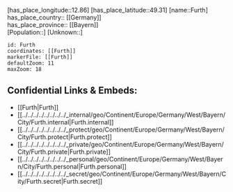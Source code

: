 ﻿---
location: [49.31,12.86] 
mapzoom: [7,12] 
mapmarker: city 
type: City
tags:
- geo/City


SpocWebEntityId: 30311
isDeleted: false
confidential: public

---
[has_place_longitude::12.86] 
[has_place_latitude::49.31] 
[name::Furth] 
has_place_country:: [[Germany]]  
has_place_province:: [[Bayern]]  
[Population::] 
[Unknown::] 


```leaflet
id: Furth
coordinates: [[Furth]] 
markerFile: [[Furth]] 
defaultZoom: 11 
maxZoom: 18
```


## Confidential Links & Embeds: 
- [[Furth|Furth]]  
- [[../../../../../../../../_internal/geo/Continent/Europe/Germany/West/Bayern/City/Furth.internal|Furth.internal]] 
- [[../../../../../../../../_protect/geo/Continent/Europe/Germany/West/Bayern/City/Furth.protect|Furth.protect]] 
- [[../../../../../../../../_private/geo/Continent/Europe/Germany/West/Bayern/City/Furth.private|Furth.private]] 
- [[../../../../../../../../_personal/geo/Continent/Europe/Germany/West/Bayern/City/Furth.personal|Furth.personal]] 
- [[../../../../../../../../_secret/geo/Continent/Europe/Germany/West/Bayern/City/Furth.secret|Furth.secret]] 
